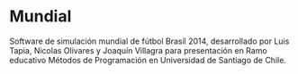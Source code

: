 Mundial
=======

Software de simulación mundial de fútbol Brasil 2014, desarrollado por Luis Tapia, Nicolas Olivares y Joaquín Villagra para presentación en Ramo educativo Métodos de Programación en Universidad de Santiago de Chile.
